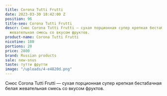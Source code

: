 ```yaml
---
title: Corona Tutti Frutti
date: 2023-03-30 18:42:00 Z
position: 96
title-seo: Corona Tutti Frutti
descr: Снюс Corona Tutti Frutti — сухая порционная супер крепкая бестабачная белая
  жевательная смесь со вкусом фруктов.
product-name: Corona Tutti Frutti
nicotine: 180
portions: 20
price: 2800
brand: Russian products
sale: new-snus
taste: тутти фрутти
image: "/uploads/4-e4820d.png"
---
```


Снюс Corona Tutti Frutti — сухая порционная супер крепкая бестабачная белая жевательная смесь со вкусом фруктов.